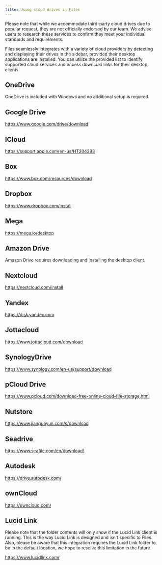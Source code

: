 ```yaml
---
title: Using cloud drives in Files
---
```


<script>
  import { InfoBar } from "fluent-svelte";
</script>

<InfoBar severity="information">
  Please note that while we accommodate third-party cloud drives due to popular request, they are not officially endorsed by our team. We advise users to research these services to confirm they meet your individual standards and requirements.
</InfoBar>

Files seamlessly integrates with a variety of cloud providers by detecting and displaying their drives in the sidebar, provided their desktop applications are installed. You can utilize the provided list to identify supported cloud services and access download links for their desktop clients.

## OneDrive

OneDrive is included with Windows and no additional setup is required.

## Google Drive

https://www.google.com/drive/download

## ICloud

https://support.apple.com/en-us/HT204283

## Box

https://www.box.com/resources/download

## Dropbox

https://www.dropbox.com/install

## Mega

https://mega.io/desktop

## Amazon Drive

Amazon Drive requires downloading and installing the desktop client.

## Nextcloud

https://nextcloud.com/install

## Yandex

https://disk.yandex.com

## Jottacloud

https://www.jottacloud.com/download

## SynologyDrive

https://www.synology.com/en-us/support/download

## pCloud Drive

https://www.pcloud.com/download-free-online-cloud-file-storage.html

## Nutstore

https://www.jianguoyun.com/s/download

## Seadrive

https://www.seafile.com/en/download/

## Autodesk

https://drive.autodesk.com/

## ownCloud

https://owncloud.com/

## Lucid Link

<InfoBar severity="information">
	Please note that the folder contents will only show if the Lucid Link client is running. This is the way Lucid Link is designed and isn't specific to Files. Also, please be aware that this integration requires the Lucid Link folder to be in the default location, we hope to resolve this limitation in the future.
</InfoBar>

https://www.lucidlink.com/
